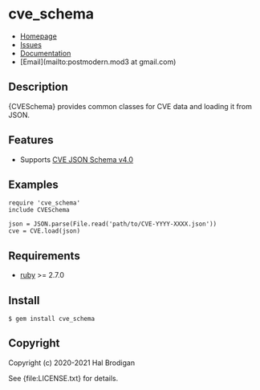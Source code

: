 # cve_schema

* [Homepage](https://github.com/postmodern/cve_schema#readme)
* [Issues](https://github.com/postmodern/cve_schema/issues)
* [Documentation](http://rubydoc.info/gems/cve_schema/frames)
* [Email](mailto:postmodern.mod3 at gmail.com)

## Description

{CVESchema} provides common classes for CVE data and loading it from JSON.

## Features

* Supports [CVE JSON Schema v4.0]

## Examples

    require 'cve_schema'
    include CVESchema

    json = JSON.parse(File.read('path/to/CVE-YYYY-XXXX.json'))
    cve = CVE.load(json)

## Requirements

* [ruby] >= 2.7.0

## Install

    $ gem install cve_schema

## Copyright

Copyright (c) 2020-2021 Hal Brodigan

See {file:LICENSE.txt} for details.

[CVE JSON Schema v4.0]: https://github.com/CVEProject/cve-schema/blob/master/schema/v4.0/DRAFT-JSON-file-format-v4.md

[ruby]: https://www.ruby-lang.org/
